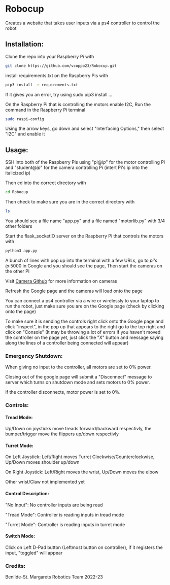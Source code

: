# Robocup
Creates a website that takes user inputs via a ps4 controller to control the robot

## Installation:
Clone the repo into your Raspberry Pi with 
```bash
git clone https://github.com/vcoppo23/Robocup.git
```

install requirements.txt on the Raspberry Pis with
```bash
pip3 install -r requirements.txt
```
If it gives you an error, try using sudo pip3 install ... 

On the Raspberry Pi that is controlling the motors enable I2C, Run the command in the Raspberry Pi terminal
```bash
sudo raspi-config
```
Using the arrow keys, go down and select "Interfacing Options," then select "I2C" and enable it
## Usage:
SSH into both of the Raspberry Pis using "pi@*ip*" for the motor controlling Pi and "student@*ip*" for the camera controlling Pi (intert Pi's ip into the italicized ip)

Then cd into the correct directory with 

```bash
cd Robocup
```

Then check to make sure you are in the correct directory with
```bash
ls
```
You should see a file name "app.py" and a file named "motorlib.py" with 3/4 other folders

Start the flask_socketIO server on the Raspberry Pi that controls the motors with
```bash
python3 app.py
```
A bunch of lines with pop up into the terminal with a few URLs, go to *pi's ip*:5000 in Google and you should see the page,
Then start the cameras on the other Pi

Visit [Camera Github](https://github.com/tmedina23/Robocup23-Cams) for more information on cameras

Refresh the Google page and the cameras will load onto the page

You can connect a ps4 controller via a wire or wirelessly to your laptop to run the robot, just make sure you are on the Google page (check by clicking onto the page) 

To make sure it is sending the controls right click onto the Google page and click "inspect", in the pop up that appears to the right go to the top right and click on "Console" (It may be throwing a lot of errors if you haven't moved the controller on the page yet, just click the "X" button and message saying along the lines of a controller being connected will appear) 

### Emergency Shutdown:
When giving no input to the controller, all motors are set to 0% power. 

Closing out of the google page will submit a "Disconnect" message to server which turns on shutdown mode and sets motors to 0% power.

If the controller disconnects, motor power is set to 0%.

### Controls:
#### Tread Mode:
Up/Down on joysticks move treads forward/backward respectivly, the bumper/trigger move the flippers up/down respectivly

#### Turret Mode:
On Left Joystick: Left/Right moves Turret Clockwise/Counterclockwise, Up/Down moves shoulder up/down

On Right Joystick: Left/Right moves the wrist, Up/Down moves the elbow

Other wrist/Claw not implemented yet

#### Control Description:
"No Input": No controller inputs are being read

"Tread Mode": Controller is reading inputs in tread mode

"Turret Mode": Controller is reading inputs in turret mode

#### Switch Mode:
Click on Left D-Pad button (Leftmost button on controller), if it registers the input, "toggled" will appear

### Credits:
Benilde-St. Margarets Robotics Team
2022-23
